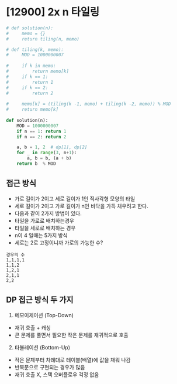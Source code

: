 # [12900] 2x n 타일링

```python
# def solution(n):
#     memo = {}
#     return tiling(n, memo)

# def tiling(k, memo):
#     MOD = 1000000007
    
#     if k in memo:
#         return memo[k]
#     if k == 1:
#         return 1
#     if k == 2:
#         return 2
    
#     memo[k] = (tiling(k -1, memo) + tiling(k -2, memo)) % MOD
#     return memo[k]
    
def solution(n):
    MOD = 1000000007
    if n == 1: return 1
    if n == 2: return 2

    a, b = 1, 2  # dp[1], dp[2]
    for _ in range(3, n+1):
        a, b = b, (a + b) 
    return b  % MOD
```

## 접근 방식
- 가로 길이가 2이고 세로 길이가 1인 직사각형 모양의 타일
- 세로 길이가 2이고 가로 길이가 n인 바닥을 가득 채우려고 한다.
- 다음과 같이 2가지 방법이 있다.
- 타일을 가로로 배치하는경우
- 타일을 세로로 배치하는 경우
- n이 4 일때는 5가지 방식
- 세로는 2로 고정이니까 가로의 가능한 수?
```text
경우의 수
1,1,1,1
1,1,2
1,2,1
2,1,1
2,2
```
## DP 접근 방식 두 가지
1. 메모이제이션 (Top-Down)
- 재귀 호출 + 캐싱
- 큰 문제를 풀면서 필요한 작은 문제를 재귀적으로 호출

2. 타뷸레이션 (Bottom-Up)
- 작은 문제부터 차례대로 테이블(배열)에 값을 채워 나감
- 반복문으로 구현되는 경우가 많음
- 재귀 호출 X, 스택 오버플로우 걱정 없음







